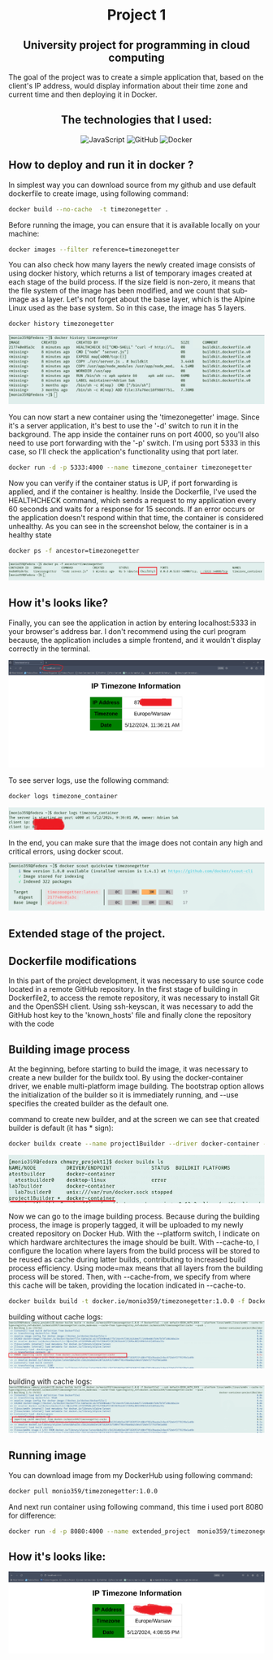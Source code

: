 <center>

# Project 1


## University project for programming in cloud computing

</center>

The goal of the project was to create a simple application that, based on the client's IP address, would display information about their time zone and current time and then deploying it in Docker.

<center>

## The technologies that I used:

</center>

<p align="center">
  <img src="https://img.icons8.com/color/48/000000/javascript.png" alt="JavaScript" width="50" />
  <img src="https://img.icons8.com/fluent/48/000000/github.png" alt="GitHub" width="50" /> 
  <img src="https://img.icons8.com/color/48/000000/docker.png" alt="Docker" width="50" />
</p>

## How to deploy and run it in docker ?

In simplest way you can download source from my github and use default dockerfile to create image, using following command:

```bash
docker build --no-cache  -t timezonegetter .
```

Before running the image, you can ensure that it is available locally on your machine:

```bash
docker images --filter reference=timezonegetter
```

You can also check how many layers the newly created image consists of using docker history, which returns a list of temporary images created at each stage of the build process. If the size field is non-zero, it means that the file system of the image has been modified, and we count that sub-image as a layer. Let's not forget about the base layer, which is the Alpine Linux used as the base system. So in this case, the image has 5 layers.

```bash
docker history timezonegetter
```

![](./previews/step1/docker_history.png)

You can now start a new container using the 'timezonegetter' image. Since it's a server application, it's best to use the '-d' switch to run it in the background. The app inside the container runs on port 4000, so you'll also need to use port forwarding with the '-p' switch. I'm using port 5333 in this case, so I'll check the application's functionality using that port later.

```bash
docker run -d -p 5333:4000 --name timezone_container timezonegetter
```

Now you can verify if the container status is UP, if port forwarding is applied, and if the container is healthy. Inside the Dockerfile, I've used the HEALTHCHECK command, which sends a request to my application every 60 seconds and waits for a response for 15 seconds. If an error occurs or the application doesn't respond within that time, the container is considered unhealthy. As you can see in the screenshot below, the container is in a healthy state

```bash
docker ps -f ancestor=timezonegetter
```

![](./previews/step1/docker_ps.png)

## How it's looks like?

Finally, you can see the application in action by entering localhost:5333 in your browser's address bar. I don't recommend using the curl program because, the application includes a simple frontend, and it wouldn't display correctly in the terminal.

![](./previews/step1/final_result.png)

To see server logs, use the following command:

```bash
docker logs timezone_container
```

![](./previews/step1/docker_logs.png)

In the end, you can make sure that the image does not contain any high and critical errors, using docker scout.

![](./previews/step1/docker_sout.png)











## Extended stage of the project.


## Dockerfile modifications 
In this part of the project development, it was necessary to use source code located in a remote GitHub repository. In the first stage of building in Dockerfile2, to access the remote repository, it was necessary to install Git and the OpenSSH client. Using ssh-keyscan, it was necessary to add the GitHub host key to the 'known_hosts' file and finally clone the repository with the code


## Building image process
At the beginning, before starting to build the image, it was necessary to create a new builder for the buildx tool. By using the docker-container driver, we enable multi-platform image building. The bootstrap option allows the initialization of the builder so it is immediately running, and --use specifies the created builder as the default one.

command to create new builder, and at the screen we can see that created builder is default (it has * sign):

```bash
docker buildx create --name project1Builder --driver docker-container --bootstrap --use
```

![](./previews/step2/docker_buildx_ls.png)

Now we can go to the image building process. Because during the building process, the image is properly tagged, it will be uploaded to my newly created repository on Docker Hub. With the --platform switch, I indicate on which hardware architectures the image should be built. With --cache-to, I configure the location where layers from the build process will be stored to be reused as cache during latter builds, contributing to increased build process efficiency. Using mode=max means that all layers from the building process will be stored. Then, with --cache-from, we specify from where this cache will be taken, providing the location indicated in --cache-to.

```bash
docker buildx build -t docker.io/monio359/timezonegetter:1.0.0 -f Dockerfile2  --ssh default=$SSH_AUTH_SOCK  --platform linux/amd64,linux/arm64 --cache-to type=registry,ref=docker.io/monio359/timezonegetter:cache,mode=max --cache-from type=registry,ref=docker.io/monio359/timezonegetter:cache  --push .
```

building without cache logs:
![](./previews/step2/build_without_cache.png)

building with cache logs:
![](./previews/step2/importing_cache.png)

## Running image 

You can download image from my DockerHub using following command:

```bash
docker pull monio359/timezonegetter:1.0.0
```

And next run container using following command, this time i used port 8080 for difference:
```bash
docker run -d -p 8080:4000 --name extended_project  monio359/timezonegetter:1.0.0 
```

## How it's looks like:

![](./previews/step2/working_extended_app.png)



